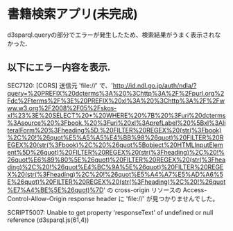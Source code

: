 # 書籍検索アプリ(未完成)

d3sparql.queryの部分でエラーが発生したため、検索結果がうまく表示されなかった.

以下にエラー内容を表示.
-------------------------------------------------
SEC7120: [CORS] 送信元 'file://' で、'http://id.ndl.go.jp/auth/ndla/?query=%20PREFIX%20dcterms%3A%20%3Chttp%3A%2F%2Fpurl.org%2Fdc%2Fterms%2F%3E%20PREFIX%20xl%3A%20%3Chttp%3A%2F%2Fwww.w3.org%2F2008%2F05%2Fskos-xl%23%3E%20SELECT%20*%20WHERE%20%7B%20%3Furi%20dcterms%3Asource%20%3Fbook.%20%3Furi%20xl%3AprefLabel%20%5Bxl%3AliteralForm%20%3Fheading%5D.%20FILTER%20REGEX%20(str(%3Fbook)%2C%20!%26quot%E5%A5%A5%E4%BB%98%26quot)%20FILTER%20REGEX%20(str(%3Fbook)%2C%20%26quot%5Bobject%20HTMLInputElement%5D%26quot)%20FILTER%20REGEX%20(str(%3Fheading)%2C%20!%26quot%E6%89%80%5E%26quot)%20FILTER%20REGEX%20(str(%3Fheading)%2C%20!%26quot%E4%BC%9A%5E%26quot)%20FILTER%20REGEX%20(str(%3Fheading)%2C%20!%26quot%E5%A4%A7%E5%AD%A6%5E%26quot)%20FILTER%20REGEX%20(str(%3Fheading)%2C%20!%26quot%E7%A4%BE%5E%26quot)%7D' の cross-origin  リソースの Access-Control-Allow-Origin response header に 'file://' が見つかりませんでした。

SCRIPT5007: Unable to get property 'responseText' of undefined or null reference
(d3sparql.js(61,4))
